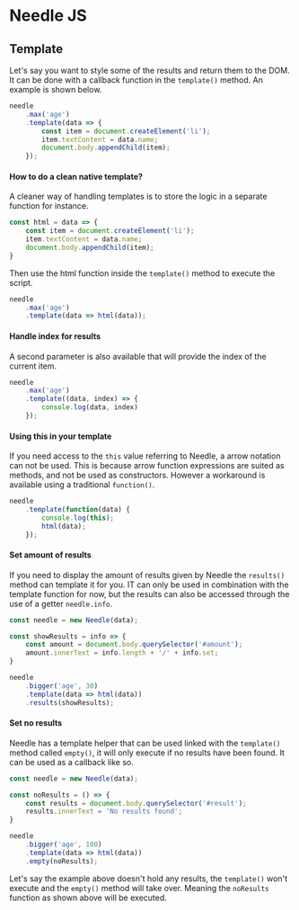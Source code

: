 # Needle JS 

## Template
Let's say you want to style some of the results and return them to the DOM. It can be done with a callback function 
in the `template()` method. An example is shown below.
```javascript
needle
    .max('age')
    .template(data => {
        const item = document.createElement('li');
        item.textContent = data.name;
        document.body.appendChild(item);
    });
```
#### How to do a clean native template?
A cleaner way of handling templates is to store the logic in a separate function for instance.
```javascript
const html = data => {
    const item = document.createElement('li');
    item.textContent = data.name;
    document.body.appendChild(item);
}
```
Then use the html function inside the `template()` method to execute the script. 
```javascript
needle
    .max('age')
    .template(data => html(data));
```
#### Handle index for results
A second parameter is also available that will provide the index of the current item. 
```javascript
needle
    .max('age')
    .template((data, index) => {
        console.log(data, index)
    });
```
#### Using this in your template
If you need access to the `this` value referring to Needle, a arrow notation can not be used. This is because arrow 
function expressions are suited as methods, and not be used as constructors. However a workaround is available using 
a traditional `function()`.
```javascript
needle
    .template(function(data) {
        console.log(this);
        html(data);
    });
```

#### Set amount of results
If you need to display the amount of results given by Needle the `results()` method can template it for you. IT can 
only be used in combination with the template function for now, but the results can also be accessed through the use 
of a getter `needle.info`.
```javascript
const needle = new Needle(data);

const showResults = info => {
    const amount = document.body.querySelector('#amount');
    amount.innerText = info.length + '/' + info.set;
}

needle
    .bigger('age', 30)
    .template(data => html(data))
    .results(showResults);
```

#### Set no results 
Needle has a template helper that can be used linked with the `template()` method called `empty()`, it will only 
execute if no results have been found. It can be used as a callback like so. 
```javascript
const needle = new Needle(data);

const noResults = () => {
    const results = document.body.querySelector('#result');
    results.innerText = 'No results found';
}

needle
    .bigger('age', 100)
    .template(data => html(data))
    .empty(noResults);
``` 
Let's say the example above doesn't hold any results, the `template()` won't execute and the `empty()` method will 
take over. Meaning the `noResults` function as shown above will be executed. 
